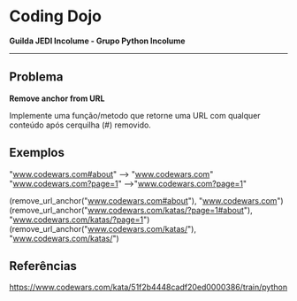 # Coding Dojo

**Guilda JEDI Incolume - Grupo Python Incolume**

---

## Problema

**Remove anchor from URL**

Implemente uma função/metodo que retorne uma URL com qualquer conteúdo após cerquilha (#) removido.

## Exemplos

"www.codewars.com#about" --> "www.codewars.com"
"www.codewars.com?page=1" -->"www.codewars.com?page=1"

  (remove_url_anchor("www.codewars.com#about"), "www.codewars.com")
  (remove_url_anchor("www.codewars.com/katas/?page=1#about"), "www.codewars.com/katas/?page=1")
  (remove_url_anchor("www.codewars.com/katas/"), "www.codewars.com/katas/")

## Referências

https://www.codewars.com/kata/51f2b4448cadf20ed0000386/train/python